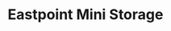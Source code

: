 ---
title: "Eastpoint Mini Storage"
url: /highlandtown/eastpoint-mini-storage/
shop: storage rental
---